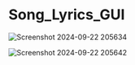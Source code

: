 # Song_Lyrics_GUI


![Screenshot 2024-09-22 205634](https://github.com/user-attachments/assets/ad7c4d31-123c-4e92-b7cd-4c8452fd9208)



![Screenshot 2024-09-22 205642](https://github.com/user-attachments/assets/77511b72-47aa-4794-b24f-01fcc0e54b0c)
